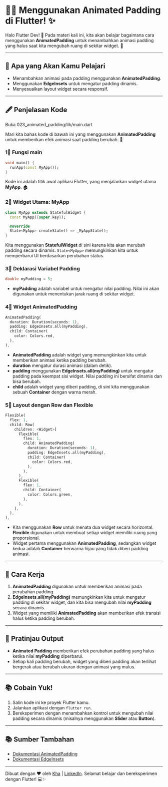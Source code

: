 # 🧑‍🎨 Menggunakan Animated Padding di Flutter! ✨

Halo Flutter Dev! 👋 Pada materi kali ini, kita akan belajar bagaimana cara menggunakan **AnimatedPadding** untuk menambahkan animasi padding yang halus saat kita mengubah ruang di sekitar widget. 🚀

---

## 🔮 Apa yang Akan Kamu Pelajari
- Menambahkan animasi pada padding menggunakan **AnimatedPadding**.
- Menggunakan **EdgeInsets** untuk mengatur padding dinamis.
- Menyesuaikan layout widget secara responsif.

---

## 🖋️ Penjelasan Kode

Buka 023_animated_padding/lib/main.dart

Mari kita bahas kode di bawah ini yang menggunakan **AnimatedPadding** untuk memberikan efek animasi saat padding berubah. 🚀

### 1⃣ Fungsi main
```dart
void main() {
  runApp(const MyApp());
}
```
Kode ini adalah titik awal aplikasi Flutter, yang menjalankan widget utama **MyApp**. 🏠

### 2⃣ Widget Utama: MyApp
```dart
class MyApp extends StatefulWidget {
  const MyApp({super.key});

  @override
  State<MyApp> createState() => _MyAppState();
}
```
Kita menggunakan **StatefulWidget** di sini karena kita akan merubah padding secara dinamis. `State<MyApp>` memungkinkan kita untuk memperbarui UI berdasarkan perubahan status.

### 3⃣ Deklarasi Variabel Padding
```dart
double myPadding = 5;
```
- **myPadding** adalah variabel untuk mengatur nilai padding. Nilai ini akan digunakan untuk menentukan jarak ruang di sekitar widget.

### 4⃣ Widget AnimatedPadding
```dart
AnimatedPadding(
  duration: Duration(seconds: 1),
  padding: EdgeInsets.all(myPadding),
  child: Container(
    color: Colors.red,
  ),
),
```
- **AnimatedPadding** adalah widget yang memungkinkan kita untuk memberikan animasi ketika padding berubah.
- **duration** mengatur durasi animasi (dalam detik).
- **padding** menggunakan **EdgeInsets.all(myPadding)** untuk mengatur padding pada keempat sisi widget. Nilai padding ini bersifat dinamis dan bisa berubah.
- **child** adalah widget yang diberi padding, di sini kita menggunakan sebuah **Container** dengan warna merah.

### 5⃣ Layout dengan Row dan Flexible
```dart
Flexible(
  flex: 1,
  child: Row(
    children: <Widget>[
      Flexible(
        flex: 1,
        child: AnimatedPadding(
          duration: Duration(seconds: 1),
          padding: EdgeInsets.all(myPadding),
          child: Container(
            color: Colors.red,
          ),
        ),
      ),
      Flexible(
        flex: 1,
        child: Container(
          color: Colors.green,
        ),
      ),
    ],
  ),
),
```
- Kita menggunakan **Row** untuk menata dua widget secara horizontal. **Flexible** digunakan untuk membuat setiap widget memiliki ruang yang proporsional.
- Widget pertama menggunakan **AnimatedPadding**, sedangkan widget kedua adalah **Container** berwarna hijau yang tidak diberi padding animasi.

---

## 🚀 Cara Kerja
1. **AnimatedPadding** digunakan untuk memberikan animasi pada perubahan padding.
2. **EdgeInsets.all(myPadding)** memungkinkan kita untuk mengatur padding di sekitar widget, dan kita bisa mengubah nilai **myPadding** secara dinamis.
3. Widget yang memiliki **AnimatedPadding** akan memberikan efek transisi halus ketika padding berubah.

---

## 🔄 Pratinjau Output
- **Animated Padding** memberikan efek perubahan padding yang halus ketika nilai **myPadding** diperbarui.
- Setiap kali padding berubah, widget yang diberi padding akan terlihat bergerak atau berubah ukuran dengan animasi yang mulus.

---

## 📚 Cobain Yuk!
1. Salin kode ini ke proyek Flutter kamu.
2. Jalankan aplikasi dengan `flutter run`.
3. Bereksperimen dengan menambahkan kontrol untuk mengubah nilai padding secara dinamis (misalnya menggunakan **Slider** atau **Button**).

---

## 📚 Sumber Tambahan
- [Dokumentasi AnimatedPadding](https://api.flutter.dev/flutter/widgets/AnimatedPadding-class.html)
- [Dokumentasi EdgeInsets](https://api.flutter.dev/flutter/painting/EdgeInsets-class.html)

---

Dibuat dengan ❤️ oleh [Kha](https://www.instagram.com/khalilaah.15/) | [LinkedIn](https://www.linkedin.com/in/khalilullah-nuraini-20246223b/). Selamat belajar dan bereksperimen dengan Flutter! 💻✨
